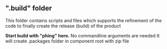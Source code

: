 ## **".build"** folder

This folder contains scripts and files 
which supports the refinement of the
code to finally create the release (build)
of the product

**Start build with "phing" here.** No commandline arguments are needed
It will create .packages folder in component root with zip file

